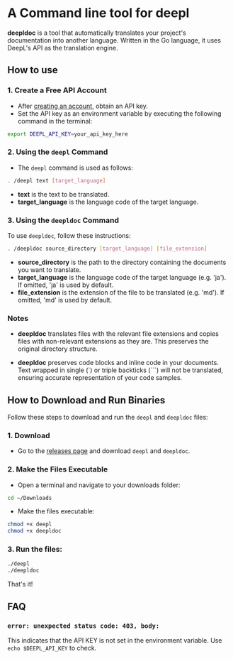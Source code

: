 # A Command line tool for deepl

**deepldoc**  is a tool that automatically translates your project's documentation into another language. Written in the Go language, it uses DeepL's API as the translation engine.

## How to use

### 1. Create a Free API Account

- After [creating an account](https://www.deepl.com/pro?cta=apiDocsHeader#developer), obtain an API key.
- Set the API key as an environment variable by executing the following command in the terminal:

```sh
export DEEPL_API_KEY=your_api_key_here
```

### 2. Using the `deepl` Command

- The `deepl` command is used as follows:

```sh
. /deepl text [target_language]
``` 

- **text** is the text to be translated.
- **target_language** is the language code of the target language.

### 3. Using the `deepldoc` Command

To use `deepldoc`, follow these instructions:

```sh
. /deepldoc source_directory [target_language] [file_extension]
```

- **source_directory** is the path to the directory containing the documents you want to translate.
- **target_language** is the language code of the target language (e.g. 'ja'). If omitted, 'ja' is used by default.
- **file_extension** is the extension of the file to be translated (e.g. 'md'). If omitted, 'md' is used by default.


### Notes

- **deepldoc** translates files with the relevant file extensions and copies files with non-relevant extensions as they are. This preserves the original directory structure.

- **deepldoc** preserves code blocks and inline code in your documents. Text wrapped in single (`) or triple backticks (```) will not be translated, ensuring accurate representation of your code samples.

## How to Download and Run Binaries

Follow these steps to download and run the `deepl` and `deepldoc` files:

### 1. Download

- Go to the [releases page](https://github.com/koriym/deepldoc/releases) and download `deepl` and `deepldoc`.

### 2. Make the Files Executable
- Open a terminal and navigate to your downloads folder:
```sh
cd ~/Downloads
```

- Make the files executable:

```sh
chmod +x deepl
chmod +x deepldoc
```

### 3. Run the files:

```sh
./deepl
./deepldoc
```

That's it!

## FAQ

### `error: unexpected status code: 403, body:` 

This indicates that the API KEY is not set in the environment variable. Use `echo $DEEPL_API_KEY` to check.
